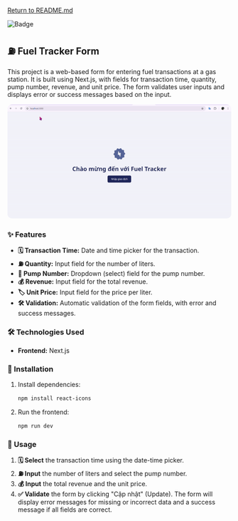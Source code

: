 [Return to README.md](https://github.com/ume-meu/shub-test/blob/main/README.md)

<div align="left">
  <img src="https://img.shields.io/badge/-🐾 ume_meu 🐾-e3d6f6?style=flat&logo=per" alt="Badge">
</div>

## ⛽ Fuel Tracker Form

This project is a web-based form for entering fuel transactions at a gas station. It is built using Next.js, with fields for transaction time, quantity, pump number, revenue, and unit price. The form validates user inputs and displays error or success messages based on the input.

<div align ="left">
    <img style="border-radius: 10px;" src="./demo.gif" alt="Demo">
</div>

### ✨ Features

- **🗓️ Transaction Time:** Date and time picker for the transaction.
- **⛽ Quantity:** Input field for the number of liters.
- **🚧 Pump Number:** Dropdown (select) field for the pump number.
- **💰 Revenue:** Input field for the total revenue.
- **🏷️ Unit Price:** Input field for the price per liter.
- **🛠️ Validation:** Automatic validation of the form fields, with error and success messages.

### 🛠 Technologies Used

- **Frontend:** Next.js

### 🚀 Installation

1. Install dependencies:
   ```bash
   npm install react-icons
   ```

3. Run the frontend:
   ```bash
   npm run dev
   ```

### 🎯 Usage

1. **🗓️ Select** the transaction time using the date-time picker.
2. **⛽ Input** the number of liters and select the pump number.
3. **💰 Input** the total revenue and the unit price.
4. **✅ Validate** the form by clicking "Cập nhật" (Update). The form will display error messages for missing or incorrect data and a success message if all fields are correct.
